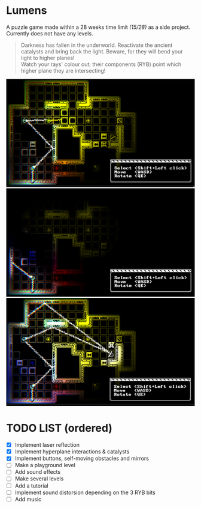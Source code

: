 # Lumens

 A puzzle game made within a 28 weeks time limit _(15/28)_ as a side project.
 Currently does not have any levels.
 
 > Darkness has fallen in the underworld. Reactivate the ancient catalysts and bring back the light. Beware, for they will bend your light to higher planes!\
 > Watch your rays' colour out; their components (RYB) point which higher plane they are intersecting!
 
 ![A screenshot of a test level](Screenshots/Screenshot_0.png "Screenshot N.0")
 ![A screenshot of a test level](Screenshots/Screenshot_1.png "Screenshot N.1")
 ![A screenshot of a test level](Screenshots/Screenshot_2.png "Screenshot N.2")
 
 # TODO LIST (ordered)
- [x] Implement laser reflection
- [x] Implement hyperplane interactions & catalysts
- [x] Implement buttons, self-moving obstacles and mirrors
- [ ] Make a playground level
- [ ] Add sound effects
- [ ] Make several levels
- [ ] Add a tutorial
- [ ] Implement sound distorsion depending on the 3 RYB bits
- [ ] Add music

